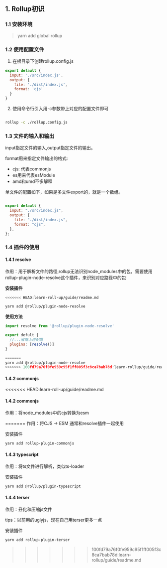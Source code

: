 ## 1. Rollup初识

### 1.1 安装环境

> yarn add global rollup

### 1.2 使用配置文件

1. 在根目录下创建rollup.config.js

```javascript
export default {
  input: './src/index.js',
  output: {
    file: './dist/index.js',
    format: 'cjs'
  }
}
```

2. 使用命令行引入用-c参数带上对应的配置文件即可

```bash

rollup -c ./rollup.config.js

```

### 1.3 文件的输入和输出

input指定文件的输入,output指定文件的输出。

format用来指定文件输出的格式:
  + cjs: 代表commonjs
  + es用来代表esModule
  + amd和umd不多解释

单文件的配置如下，如果是多文件export的，就是一个数组。

```javascript

export default {
  input: "./src/index.js",
  output: {
    file: "./dist/index.js",
    format: "cjs",
  },
};

```

### 1.4 插件的使用

#### 1.4.1 resolve

作用：用于解析文件的路径,rollup无法识别node_modules中的包，需要使用rollup-plugin-node-resolve这个插件，来识别对应路径中的包

**安装插件**

```bash
<<<<<<< HEAD:learn-roll-up/guide/readme.md

yarn add @rollup/plugin-node-resolve

```

**使用方法**

```javascript
import resolve from '@rollup/plugin-node-resolve'

export defult {
  //...省略上述配置
  plugins: [resolve()]
}

=======
yarn add @rollup/plugin-node-resolve
>>>>>>> 100fd79a76f0fe959c95f1ff005f3c8ca7bab78d:learn-rollup/guide/readme.md
```
#### 1.4.2 commonjs

<<<<<<< HEAD:learn-roll-up/guide/readme.md

#### 1.4.2 commonjs

作用：将node_modules中的cjs转换为esm

=======
作用：将CJS -> ESM 通常和resolve插件一起使用

安装插件

```bash
yarn add rollup-plugin-commonjs
```

#### 1.4.3 typescript

作用：将ts文件进行解析，类似ts-loader

安装插件

```bash
yarn add @rollup/plugin-typescript
```

#### 1.4.4 terser

作用：丑化和压缩js文件

tips：以前用的uglyjs，现在自己用terser更多一点

安装插件

```bash
yarn add rollup-plugin-terser
```
>>>>>>> 100fd79a76f0fe959c95f1ff005f3c8ca7bab78d:learn-rollup/guide/readme.md
